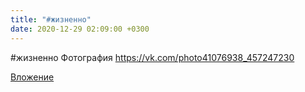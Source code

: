```yaml
---
title: "#жизненно"
date: 2020-12-29 02:09:00 +0300
---
```


#жизненно
Фотография
https://vk.com/photo41076938_457247230

[Вложение](https://vk.com/photo41076938_457247230)
